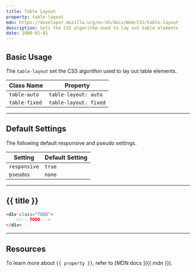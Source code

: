 ```yaml
---
title: Table Layout
property: table-layout
mdn: https://developer.mozilla.org/en-US/docs/Web/CSS/table-layout
description: Sets the CSS algorithm used to lay out table elements
date: 1000-01-01
---
```


## Basic Usage

The `table-layout` set the CSS algorithm used to lay out table elements.

| Class Name    | Property              |
| ------------- | --------------------- |
| `table-auto`  | `table-layout: auto`  |
| `table-fixed` | `table-layout: fixed` |

---

## Default Settings

The following default responsive and pseudo settings.

| Setting      | Default Setting |
| ------------ | --------------- |
| `responsive` | `true`          |
| `pseudos`    | `none`          |

---

## {{ title }}

<div class="bg-silver-200 p-20 h-256 radius-md flex flex-wrap align-content-center">
  <!-- ... -->
</div>

```html
<div class="TODO">
	<!-- TODO -->
</div>
```

---

## Resources

To learn more about `{{ property }}`, refer to [MDN docs <i class="far fa-external-link ml-6"></i>]({{ mdn }}).
